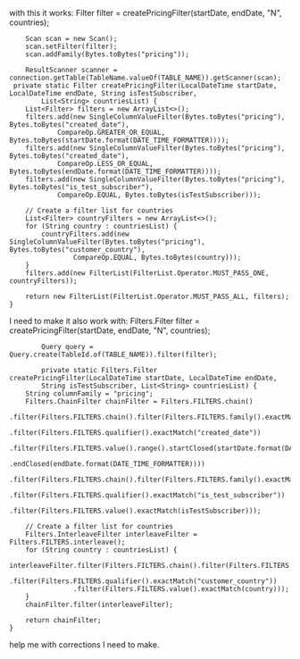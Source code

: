 with this it works:
Filter filter = createPricingFilter(startDate, endDate, "N", countries);

	    Scan scan = new Scan();
	    scan.setFilter(filter);
	    scan.addFamily(Bytes.toBytes("pricing"));

	    ResultScanner scanner = connection.getTable(TableName.valueOf(TABLE_NAME)).getScanner(scan);
     private static Filter createPricingFilter(LocalDateTime startDate, LocalDateTime endDate, String isTestSubscriber,
			List<String> countriesList) {
		List<Filter> filters = new ArrayList<>();
		filters.add(new SingleColumnValueFilter(Bytes.toBytes("pricing"), Bytes.toBytes("created_date"),
				CompareOp.GREATER_OR_EQUAL, Bytes.toBytes(startDate.format(DATE_TIME_FORMATTER))));
		filters.add(new SingleColumnValueFilter(Bytes.toBytes("pricing"), Bytes.toBytes("created_date"),
				CompareOp.LESS_OR_EQUAL, Bytes.toBytes(endDate.format(DATE_TIME_FORMATTER))));
		filters.add(new SingleColumnValueFilter(Bytes.toBytes("pricing"), Bytes.toBytes("is_test_subscriber"),
				CompareOp.EQUAL, Bytes.toBytes(isTestSubscriber)));

		// Create a filter list for countries
		List<Filter> countryFilters = new ArrayList<>();
		for (String country : countriesList) {
			countryFilters.add(new SingleColumnValueFilter(Bytes.toBytes("pricing"), Bytes.toBytes("customer_country"),
					CompareOp.EQUAL, Bytes.toBytes(country)));
		}
		filters.add(new FilterList(FilterList.Operator.MUST_PASS_ONE, countryFilters));

		return new FilterList(FilterList.Operator.MUST_PASS_ALL, filters);
	}
 
 I need to make it also work with:
 Filters.Filter filter = createPricingFilter(startDate, endDate, "N", countries);
			
			Query query = Query.create(TableId.of(TABLE_NAME)).filter(filter);
			
			private static Filters.Filter createPricingFilter(LocalDateTime startDate, LocalDateTime endDate,
			String isTestSubscriber, List<String> countriesList) {
		String columnFamily = "pricing";
		Filters.ChainFilter chainFilter = Filters.FILTERS.chain()
				.filter(Filters.FILTERS.chain().filter(Filters.FILTERS.family().exactMatch(columnFamily))
						.filter(Filters.FILTERS.qualifier().exactMatch("created_date"))
						.filter(Filters.FILTERS.value().range().startClosed(startDate.format(DATE_TIME_FORMATTER))
								.endClosed(endDate.format(DATE_TIME_FORMATTER))))
				.filter(Filters.FILTERS.chain().filter(Filters.FILTERS.family().exactMatch(columnFamily))
						.filter(Filters.FILTERS.qualifier().exactMatch("is_test_subscriber"))
						.filter(Filters.FILTERS.value().exactMatch(isTestSubscriber)));

		// Create a filter list for countries
		Filters.InterleaveFilter interleaveFilter = Filters.FILTERS.interleave();
		for (String country : countriesList) {
			interleaveFilter.filter(Filters.FILTERS.chain().filter(Filters.FILTERS.family().exactMatch(columnFamily))
					.filter(Filters.FILTERS.qualifier().exactMatch("customer_country"))
					.filter(Filters.FILTERS.value().exactMatch(country)));
		}
		chainFilter.filter(interleaveFilter);

		return chainFilter;
	}
 help me with corrections I need to make.
	    
